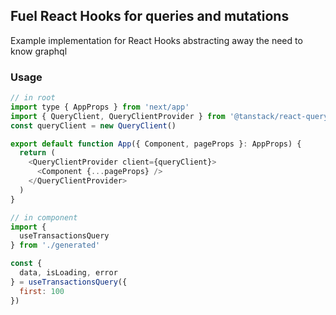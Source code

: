 ## Fuel React Hooks for queries and mutations

Example implementation for React Hooks abstracting away the need to know graphql 

### Usage

```javascript
// in root
import type { AppProps } from 'next/app'
import { QueryClient, QueryClientProvider } from '@tanstack/react-query'
const queryClient = new QueryClient()

export default function App({ Component, pageProps }: AppProps) {
  return (
    <QueryClientProvider client={queryClient}>
      <Component {...pageProps} />
    </QueryClientProvider>
  )
}

// in component
import {
  useTransactionsQuery
} from './generated'

const {
  data, isLoading, error
} = useTransactionsQuery({
  first: 100
})
```